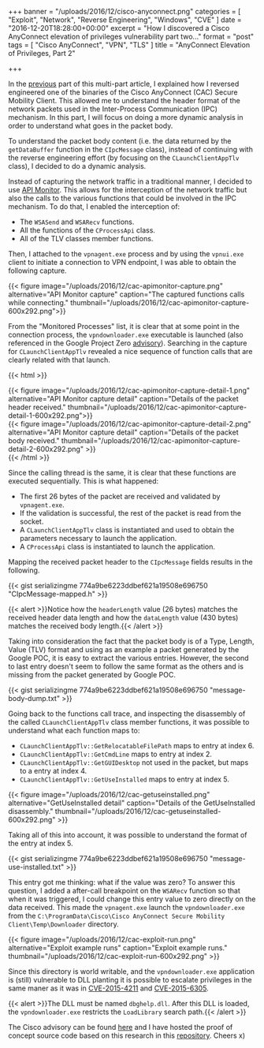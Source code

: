 +++
banner = "/uploads/2016/12/cisco-anyconnect.png"
categories = [ "Exploit", "Network", "Reverse Engineering", "Windows", "CVE" ]
date = "2016-12-20T18:28:00+00:00"
excerpt = "How I discovered a Cisco AnyConnect elevation of privileges vulnerability part two..."
format = "post"
tags = [ "Cisco AnyConnect", "VPN", "TLS" ]
title = "AnyConnect Elevation of Privileges, Part 2"

+++

In the [previous][1] part of this multi-part article, I explained how I reversed engineered one of the binaries of the Cisco AnyConnect (CAC) Secure Mobility Client. This allowed me to understand the header format of the network packets used in the Inter-Process Communication (IPC) mechanism. In this part, I will focus on doing a more dynamic analysis in order to understand what goes in the packet body.

<!--more-->

To understand the packet body content (i.e. the data returned by the `getDataBuffer` function in the `CIpcMessage` class), instead of continuing with the reverse engineering effort (by focusing on the `CLaunchClientAppTlv` class), I decided to do a dynamic analysis.

Instead of capturing the network traffic in a traditional manner, I decided to use [API Monitor][3]. This allows for the interception of the network traffic but also the calls to the various functions that could be involved in the IPC mechanism. To do that, I enabled the interception of:

* The `WSASend` and `WSARecv` functions.
* All the functions of the `CProcessApi` class.
* All of the TLV classes member functions.

Then, I attached to the `vpnagent.exe` process and by using the `vpnui.exe` client to initiate a connection to VPN endpoint, I was able to obtain the following capture.

{{< figure image="/uploads/2016/12/cac-apimonitor-capture.png" alternative="API Monitor capture" caption="The captured functions calls while connecting." thumbnail="/uploads/2016/12/cac-apimonitor-capture-600x292.png">}}

From the "Monitored Processes" list, it is clear that at some point in the connection process, the `vpndownloader.exe` executable is launched (also referenced in the Google Project Zero [advisory][2]). Searching in the capture for `CLaunchClientAppTlv` revealed a nice sequence of function calls that are clearly related with that launch.

{{< html >}}
<div class="row">
  <div class="col-md-6 col-sm-6">
  {{< figure image="/uploads/2016/12/cac-apimonitor-capture-detail-1.png" alternative="API Monitor capture detail" caption="Details of the packet header received." thumbnail="/uploads/2016/12/cac-apimonitor-capture-detail-1-600x292.png">}}
  </div>
  <div class="col-md-6 col-sm-6">
  {{< figure image="/uploads/2016/12/cac-apimonitor-capture-detail-2.png" alternative="API Monitor capture detail" caption="Details of the packet body received." thumbnail="/uploads/2016/12/cac-apimonitor-capture-detail-2-600x292.png" >}}
  </div>
</div>
{{< /html >}}

Since the calling thread is the same, it is clear that these functions are executed sequentially. This is what happened:

* The first 26 bytes of the packet are received and validated by `vpnagent.exe`.
* If the validation is successful, the rest of the packet is read from the socket.
* A `CLaunchClientAppTlv` class is instantiated and used to obtain the parameters necessary to launch the application.
* A `CProcessApi` class is instantiated to launch the application.

Mapping the received packet header to the `CIpcMessage` fields results in the following.

{{< gist serializingme 774a9be6223ddbef621a19508e696750 "CIpcMessage-mapped.h" >}}

{{< alert >}}Notice how the `headerLength` value (26 bytes) matches the received header data length and how the `dataLength` value (430 bytes) matches the received body length.{{< /alert >}}

Taking into consideration the fact that the packet body is  of a Type, Length, Value (TLV) format and using as an example a packet generated by the Google POC, it is easy to extract the various entries. However, the second to last entry doesn't seem to follow the same format as the others and is missing from the packet generated by Google POC.

{{< gist serializingme 774a9be6223ddbef621a19508e696750 "message-body-dump.txt" >}}

Going back to the functions call trace, and inspecting the disassembly of the called `CLaunchClientAppTlv` class member functions, it was possible to understand what each function maps to:

* `CLaunchClientAppTlv::GetRelocatableFilePath` maps to entry at index 6.
* `CLaunchClientAppTlv::GetCmdLine` maps to entry at index  2.
* `CLaunchClientAppTlv::GetGUIDesktop` not used in the packet, but maps to a entry at index  4.
* `CLaunchClientAppTlv::GetUseInstalled` maps to entry at index 5.

{{< figure image="/uploads/2016/12/cac-getuseinstalled.png" alternative="GetUseInstalled detail" caption="Details of the GetUseInstalled disassembly." thumbnail="/uploads/2016/12/cac-getuseinstalled-600x292.png" >}}

Taking all of this into account, it was possible to understand the format of the entry at index 5.

{{< gist serializingme 774a9be6223ddbef621a19508e696750 "message-use-installed.txt" >}}

This entry got me thinking: what if the value was zero? To answer this question, I added a after-call breakpoint on the `WSARecv` function so that when it was triggered, I could change this entry value to zero directly on the data received. This made the `vpnagent.exe` launch the `vpndownloader.exe` from the `C:\ProgramData\Cisco\Cisco AnyConnect Secure Mobility Client\Temp\Downloader` directory.

{{< figure image="/uploads/2016/12/cac-exploit-run.png" alternative="Exploit example runs" caption="Exploit example runs." thumbnail="/uploads/2016/12/cac-exploit-run-600x292.png" >}}

Since this directory is world writable, and the `vpndownloader.exe` application is (still) vulnerable to DLL planting it is possible to escalate privileges in the same maner as it was in [CVE-2015-4211][4] and [CVE-2015-6305][5].

{{< alert >}}The DLL must be named `dbghelp.dll`. After this DLL is loaded, the `vpndownloader.exe` restricts the `LoadLibrary` search path.{{< /alert >}}

The Cisco advisory can be found [here][6] and I have hosted the proof of concept source code based on this research in this [repository][7]. Cheers x)

[1]: /2016/12/14/anyconnect-elevation-of-privileges-part-1/ "AnyConnect Elevation of Privileges, Part 1"
[2]: https://bugs.chromium.org/p/project-zero/issues/detail?id=460 "Cisco AnyConnect Secure Mobility Client v3.1.08009 Elevation of Privilege"
[3]: https://www.rohitab.com/apimonitor "API Monitor"
[4]: https://tools.cisco.com/security/center/viewAlert.x?alertId=39466 "CVE-2015-4211"
[5]: https://tools.cisco.com/security/center/viewAlert.x?alertId=41136 "CVE-2015-6305"
[6]: https://tools.cisco.com/security/center/content/CiscoSecurityAdvisory/cisco-sa-20161207-anyconnect1 "CVE-2016-9192"
[7]: https://github.com/serializingme/cve-2016-9192 "CVE-2016-9192 Proof of Concept Repository"
